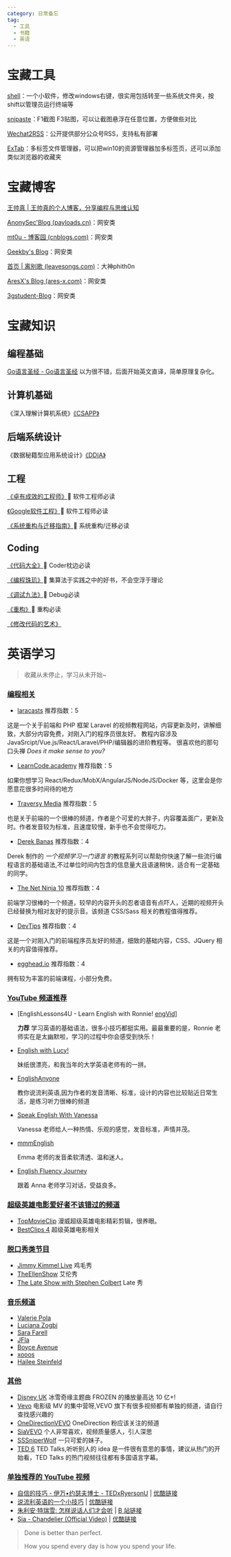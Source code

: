 ```yaml
---
category: 日常备忘
tag:
  - 工具
  - 书籍
  - 英语
---
```



# 宝藏工具
[shell](https://nilesoft.org/)：一个小软件，修改windows右键，很实用包括转至一些系统文件夹，按shift以管理员运行终端等

[snipaste](https://zh.snipaste.com/)：F1截图 F3贴图，可以让截图悬浮在任意位置，方便做些对比

[Wechat2RSS](https://wechat2rss.xlab.app/list/)：公开提供部分公众号RSS，支持私有部署

[ExTab](http://www.extab.cn/)：多标签文件管理器，可以把win10的资源管理器加多标签页，还可以添加类似浏览器的收藏夹






# 宝藏博客
[王帅真 | 王帅真的个人博客，分享编程与思维认知](https://blog.qizong007.top/)

[AnonySec'Blog (payloads.cn)](https://payloads.cn/)：网安类

[mt0u - 博客园 (cnblogs.com)](https://www.cnblogs.com/mt0u)：网安类

[Geekby's Blog](https://www.geekby.site/)：网安类

[首页 | 离别歌 (leavesongs.com)](https://www.leavesongs.com/)：大神phith0n

[AresX's Blog (ares-x.com)](https://ares-x.com/)：网安类

[3gstudent-Blog](https://3gstudent.github.io/)：网安类



# 宝藏知识
## 编程基础
[Go语言圣经 - Go语言圣经](https://golang-china.github.io/gopl-zh/) 以为很不错，后面开始英文直译，简单原理复杂化。

## 计算机基础
《深入理解计算机系统》[《CSAPP》](https://hansimov.gitbook.io/csapp)

## 后端系统设计
《数据秘籍型应用系统设计》[《DDIA》](https://github.com/Vonng/ddia)

## 工程
[《卓有成效的工程师》](https://book.douban.com/subject/35948443/)🌟 软件工程师必读

[《Google软件工程》](https://qiangmzsx.github.io/Software-Engineering-at-Google/#/zh-cn/Foreword)🌟 软件工程师必读

[《系统重构与迁移指南》](https://migration.ink/)🌟 系统重构/迁移必读
## Coding
[《代码大全》](https://book.douban.com/subject/1477390/)🌟 Coder枕边必读

[《编程珠玑》](https://book.douban.com/subject/3227098/)🌟 集算法于实践之中的好书，不会空浮于理论

[《调试九法》](https://book.douban.com/subject/5376270/)🌟 Debug必读

[《重构》](https://search.douban.com/book/subject_search?search_text=%E9%87%8D%E6%9E%84&cat=1001)🌟 重构必读

[《修改代码的艺术》](https://book.douban.com/subject/2248759/)



# 英语学习

> 收藏从未停止，学习从未开始~

### [编程相关](https://byoungd.github.io/English-level-up-tips/#/part-1/3-listening?id=编程相关)

- [laracasts](https://laracasts.com/) 推荐指数：5

这是一个关于前端和 PHP 框架 Laravel 的视频教程网站，内容更新及时，讲解细致，大部分内容免费，对刚入门的程序员很友好。 教程内容涉及 JavaSrcipt/Vue.js/React/Laravel/PHP/编辑器的进阶教程等。 很喜欢他的那句口头禅 *Does it make sense to you?*

- [LearnCode.academy](https://www.youtube.com/channel/UCVTlvUkGslCV_h-nSAId8Sw) 推荐指数：5

如果你想学习 React/Redux/MobX/AngularJS/NodeJS/Docker 等，这里会是你愿意花很多时间待的地方

- [Traversy Media](https://www.youtube.com/channel/UC29ju8bIPH5as8OGnQzwJyA) 推荐指数：5

也是关于前端的一个很棒的频道，作者是个可爱的大胖子，内容覆盖面广，更新及时。作者发音较为标准，且速度较慢，新手也不会觉得吃力。

- [Derek Banas](https://www.youtube.com/channel/UCwRXb5dUK4cvsHbx-rGzSgw) 推荐指数：4

Derek 制作的 *一个视频学习一门语言* 的教程系列可以帮助你快速了解一些流行编程语言的基础语法,不过单位时间内包含的信息量大且语速稍快，适合有一定基础的同学。

- [The Net Ninja 10](https://www.youtube.com/channel/UCW5YeuERMmlnqo4oq8vwUpg) 推荐指数：4

前端学习很棒的一个频道，较早的内容开头的忍者语音有点吓人，近期的视频开头已经替换为相对友好的提示音。该频道 CSS/Sass 相关的教程值得推荐。

- [DevTips](https://www.youtube.com/channel/UCyIe-61Y8C4_o-zZCtO4ETQ) 推荐指数：4

这是一个对刚入门的前端程序员友好的频道，细致的基础内容，CSS、JQuery 相关的内容值得推荐。

- [egghead.io](https://egghead.io/) 推荐指数：4

拥有较为丰富的前端课程，小部分免费。

### [YouTube 频道推荐](https://byoungd.github.io/English-level-up-tips/#/part-1/3-listening?id=youtube-频道推荐)

- [EnglishLessons4U - Learn English with Ronnie! [engVid\]](https://www.youtube.com/user/EnglishLessons4U)

  **力荐** 学习英语的基础语法，很多小技巧都挺实用。最最重要的是，Ronnie 老师实在是太幽默啦，学习的过程中你会感受到快乐！

- [English with Lucy!](https://www.youtube.com/channel/UCz4tgANd4yy8Oe0iXCdSWfA)

  妹纸很漂亮，和我当年的大学英语老师有的一拼。

- [EnglishAnyone](https://www.youtube.com/channel/UCrJHj7MDQhmQ9iFuACdoWCg)

  教你说流利英语,因为作者的发音清晰、标准，设计的内容也比较贴近日常生活，是练习听力很棒的频道

- [Speak English With Vanessa](https://www.youtube.com/channel/UCxJGMJbjokfnr2-s4_RXPxQ)

  Vanessa 老师给人一种热情、乐观的感觉，发音标准，声情并茂。

- [mmmEnglish](https://www.youtube.com/channel/UCrRiVfHqBIIvSgKmgnSY66g/)

  Emma 老师的发音柔软清透、温和迷人。

- [English Fluency Journey](https://www.youtube.com/channel/UC9eIq7PwD0WA-2B_Sp7xGdw)

  跟着 Anna 老师学习对话，受益良多。

### [超级英雄电影爱好者不该错过的频道](https://byoungd.github.io/English-level-up-tips/#/part-1/3-listening?id=超级英雄电影爱好者不该错过的频道)

- [TopMovieClip](https://www.youtube.com/channel/UClVbhSLxwws-KSsPKz135bw) 漫威超级英雄电影精彩剪辑，很养眼。
- [BestClips 4](https://www.youtube.com/channel/UC8BQGqcCSFq6RC9feEGUGFA) 超级英雄电影相关

### [脱口秀类节目](https://byoungd.github.io/English-level-up-tips/#/part-1/3-listening?id=脱口秀类节目)

- [Jimmy Kimmel Live](https://www.youtube.com/channel/UCa6vGFO9ty8v5KZJXQxdhaw) 鸡毛秀
- [TheEllenShow](https://www.youtube.com/channel/UCp0hYYBW6IMayGgR-WeoCvQ) 艾伦秀
- [The Late Show with Stephen Colbert](https://www.youtube.com/channel/UCMtFAi84ehTSYSE9XoHefig) Late 秀

### [音乐频道](https://byoungd.github.io/English-level-up-tips/#/part-1/3-listening?id=音乐频道)

- [Valerie Pola](https://www.youtube.com/watch?v=mwfg8YmZM3E)
- [Luciana Zogbi](https://www.youtube.com/watch?v=39_OmBO9jVg)
- [Sara Farell](https://www.youtube.com/watch?v=2jZFsQS8Veo)
- [JFla](https://www.youtube.com/watch?v=MhQKe-aERsU)
- [Boyce Avenue](https://www.youtube.com/watch?v=HcQJzFzZfVI)
- [xooos](https://www.youtube.com/c/xooos)
- [Hailee Steinfeld](https://www.youtube.com/channel/UCWfytcGFwPSMwvP5HYuXGqw)

### [其他](https://byoungd.github.io/English-level-up-tips/#/part-1/3-listening?id=其他)

- [Disney UK](https://www.youtube.com/user/WaltDisneyStudiosUK) 冰雪奇缘主题曲 FROZEN 的播放量高达 10 亿+!
- [Vevo](https://www.youtube.com/user/VEVO) 电影级 MV 的集中营呀,VEVO 旗下有很多视频都有单独的频道，请自行查找感兴趣的
- [OneDirectionVEVO](https://www.youtube.com/user/OneDirectionVEVO) OneDirection 粉应该关注的频道
- [SiaVEVO](https://www.youtube.com/channel/UCmKdSrwf1e8coqAzUsrVHZw) 个人非常喜欢，视频质量感人，引人深思
- [SSSniperWolf](https://www.youtube.com/channel/UCpB959t8iPrxQWj7G6n0ctQ) 一只可爱的妹子。
- [TED 6](https://www.youtube.com/channel/UCAuUUnT6oDeKwE6v1NGQxug) TED Talks,听听别人的 idea 是一件很有意思的事情，建议从热门的开始看，TED Talks 的热门视频往往都有多国语言字幕。

### [单独推荐的 YouTube 视频](https://byoungd.github.io/English-level-up-tips/#/part-1/3-listening?id=单独推荐的-youtube-视频)

- [自信的技巧 - 伊万•约瑟夫博士 - TEDxRyersonU](https://www.youtube.com/watch?v=w-HYZv6HzAs) | [优酷链接](http://v.youku.com/v_show/id_XMjgyMDQwMDc4MA==.html)
- [说流利英语的一个小技巧](https://www.youtube.com/watch?v=l96V7dQtq9E) | [优酷链接](http://v.youku.com/v_show/id_XMjc2MzE0NTQ4NA==.html)
- [朱利安·特瑞雪: 怎样说话人们才会听](https://www.youtube.com/watch?v=eIho2S0ZahI) | [B 站链接](http://www.bilibili.com/video/av2915315/)
- [Sia - Chandelier (Official Video)](https://www.youtube.com/watch?v=2vjPBrBU-TM) | [优酷链接](http://v.youku.com/v_show/id_XMjgyMDQxMjMwNA==.html)





> Done is better than perfect.
>
> How you spend every day is how you spend your life.

